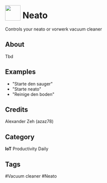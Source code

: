 # <img src="https://raw.githack.com/FortAwesome/Font-Awesome/master/svgs/solid/recycle.svg" card_color="#5B6984" width="50" height="50" style="vertical-align:bottom"/> Neato
Controls your neato or vorwerk vacuum cleaner

## About
Tbd

## Examples
* "Starte den sauger"
* "Starte neato"
* "Reinige den boden"

## Credits
Alexander Zeh (azaz78)

## Category
**IoT**
Productivity
Daily

## Tags
#Vacuum cleaner
#Neato

